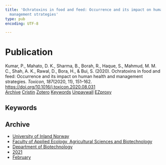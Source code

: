```yaml
---
title: 'Ochratoxins in food and feed: Occurrence and its impact on human health and
  management strategies'
type: pub
encoding: UTF-8

---
```

<h1>Publication</h1>
<article id="csl-bib-container-RMKLTY9F" class="csl-bib-container">
  <div class="csl-bib-body"> <div class="csl-entry">Kumar, P., Mahato, D. K., Sharma, B., Borah, R., Haque, S., Mahmud, M. M. C., Shah, A. K., Rawal, D., Bora, H., &#38; Bui, S. (2020). Ochratoxins in food and feed: Occurrence and its impact on human health and management strategies. <i>Toxicon</i>, <i>187</i>(2020, 11), 151–162. <a href="https://doi.org/10.1016/j.toxicon.2020.08.031">https://doi.org/10.1016/j.toxicon.2020.08.031</a></div> </div>
  <div class="csl-bib-buttons">
    <a href="#taxonomy-article-RMKLTY9F" alt="archive" class="csl-bib-button">Archive</a>
    <a href="https://app.cristin.no/results/show.jsf?id=1893691" alt="Cristin" class="csl-bib-button">Cristin</a>
    <a href="http://zotero.org/groups/5881554/items/RMKLTY9F" alt="Zotero" class="csl-bib-button">Zotero</a>
    <a href="#keywords-article-RMKLTY9F" alt="keywords" class="csl-bib-button">Keywords</a>
    <a href="https://doi.org/10.1016/j.toxicon.2020.08.031" alt="Unpaywall" class="csl-bib-button">Unpaywall</a>
    <a href="https://doi.org/10.1016/j.toxicon.2020.08.031" alt="EZproxy" class="csl-bib-button">EZproxy</a>
  </div>
  <div id="csl-bib-meta-container-RMKLTY9F"></div>
</article>
<div id="csl-bib-meta-RMKLTY9F" class="csl-bib-meta">
  <article id="keywords-article-RMKLTY9F" class="keywords-article">
    <h1>Keywords</h1>
    
  </article>
  <article id="taxonomy-article-RMKLTY9F" class="taxonomy-article">
    <h1>Archive</h1>
    <ul>
      <li>
        <a href="/en/archive/?key=3DCRN523">University of Inland Norway</a>
      </li>
      <li>
        <a href="/en/archive/?key=T77LXH6D">Faculty of Applied Ecology, Agricultural Sciences and Biotechnology</a>
      </li>
      <li>
        <a href="/en/archive/?key=VL6KDQ85">Department of Biotechnology</a>
      </li>
      <li>
        <a href="/en/archive/?key=FJH75VJD">2021</a>
      </li>
      <li>
        <a href="/en/archive/?key=TU5CXRVE">February</a>
      </li>
    </ul>
  </article>
</div>
